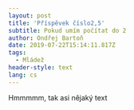 ```yaml
---
layout: post
title: 'Příspěvek číslo2,5'
subtitle: Pokud umím počítat do 2
author: Ondřej Bartoň
date: 2019-07-22T15:14:11.817Z
tags:
  - Mládež
header-style: text
lang: cs
---
```

Hmmmmm, tak asi nějaký text
